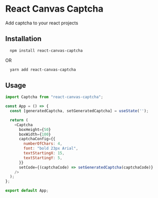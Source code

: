 # React Canvas Captcha

Add captcha to your react projects

## Installation

```bash
  npm install react-canvas-captcha
```

OR

```bash
  yarn add react-canvas-captcha
```

## Usage

```javascript
import Captcha from "react-canvas-captcha";

const App = () => {
  const [generatedCaptcha, setGeneratedCaptcha] = useState('');

  return (
    <Captcha
      boxHeight={50}
      boxWidth={100}
      captchaConfig={{
        numberOfChars: 4,
        font: "bold 23px Arial",
        textStartingX: 15,
        textStartingY: 5,
      }}
      setCode={(captchaCode) => setGeneratedCaptcha(captchaCode)}
    />
  );
};

export default App;
```
